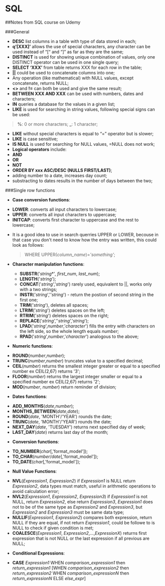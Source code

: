 # SQL

##Notes from SQL course on Udemy

###General

*	**DESC** list columns in a table with type of data stored in each;
*	**q’[XXX]’** allows the use of special characters, any character can be used instead of “[“ and “]” as far as they are the same;
*	**DISTINCT** is used for showing unique combination of values, only one DISTINCT operator can be used in one single query;
*	**SELECT ‘XXX’** from table returns XXX for each row in the table;
*	**||** could be used to concatenate columns into one;
*	Any operation (like mathematical) with NULL values, except concatenate, returns NULL;
*	**<>** and **!=** can both be used and give the same result;
*	**BETWEEN XXX AND XXX** can be used with numbers, dates and characters;
*	**IN** queries a database for the values in a given list;
*	**LIKE** is used for searching in string values, following special signs can be used:
>	**%**: 0 or more characters;
>	**_**: 1 character;
*	**LIKE** without special characters is equal to “=” operator but is slower;
*	**LIKE** is case sensitive;
*	**IS NULL** is used for searching for NULL values, =NULL does not work;
*	**Logical operators** include:
  *	**AND**
  *	**OR**
  *	**NOT**
*	**ORDER BY xxx ASC/DESC (NULLS FIRST/LAST)**;
*	adding number to a date, increases day count;
*	substracting to dates results in the number of days between the two;

###Single row functions
*	**Case conversion functions**:
  -	**LOWER**: converts all input characters to lowercase;
  -	**UPPER**: converts all input characters to uppercase;
  -	**INITCAP**: converts first character to uppercase and the rest to lowercase;
* It is a good idea to use in search querries UPPER or LOWER, becouse in that case you don't need to know how the entry was written, this could look as follows:
  > WHERE UPPER(*column_name*)=*'something'*;
* **Character manipulation functions**:
  - **SUBSTR**('*string**', *first_num*, *last_num*);
  - **LENGTH**('*string*');
  - **CONCAT**('*string*','*string*') rarely used, equivalent to ||, works only with a two strings;
  - **INSTR**('*string*',''*string*') - return the postion of second string in the first one;
  - **TRIM**('*string*'), deletes all spaces;
  - **LTRIM**('*string*') deletes spaces on the left;
  - **RTRIM**('*string*') deletes spaces on the right;
  - **REPLACE**('*string*',''*string*','*string*');
  - **LPAD**('*string*',*number*,'*character*') fills the entry with characters on the left side, so the whole length equals *number*;
  - **RPAD**('*string*',*number*,'*character*') analogous to the above;
  
*	**Numeric functions**:
  - **ROUND**(*number*,*number*);
  - **TRUNC**(*number*,*number*) truncates value to a specified decimal;
  - **CEIL**(*number*) returns the smallest integer greater or equal to a specified number ex CEIL(2,67) returns '3';
  - **FLOOR**(*number*) returns the largest integer smaller or equal to a specified number ex CEIL(2,67) returns '2';
  - **MOD**(*number*, *number*) return reminder of division;

*	**Dates functions**:
  - **ADD_MONTHS**(*date*,*number*);
  - **MONTHS_BETWEEN**(*date*,*date*);
  - **ROUND**(*date*, 'MONTH'/'YEAR') rounds the date;
  - **TRUNC**(*date*, 'MONTH'/'YEAR') rounds the date;
  - **NEXT_DAY**(*date*, 'TUESDAY') returns next specified day of week;
  - **LAST_DAY**(*date*) returns last day of the month;

*	**Conversion functions**:
  - **TO_NUMBER**(*char*[,'format_model']);
  - **TO_CHAR**(*number*/*date*[,'format_model']);
  - **TO_DATE**(*char*[,'format_model']);

*	**Null Value Functions**:
  - **NVL**(*Expression1*, *Expression2*) if *Expression1* is NULL return *Expression2*, data types must match, useful in arithmetic operations to avoid calculation error;
  - **NVL2**(*Expression1*, *Expression2*, *Expression3*) if *Expression1* is not NULL, return *Expression2*, else return *Expression3*, *Expression1* does not to be of the same type as *Expression2* and *Expression3*, but *Expression2* and *Expression3* must be same data type;
  - **NULLIF**(*Expression1*, *Expression2*) compares both expression, return NULL if they are equal, if not return *Expression1*, could be followe to is NULL to check if given condition is met;
  - **COALESCE**(*Expression1*, *Expression2*,...,*ExpressionX*) returns first expression that is not NULL or the last expression if all previous are NULL;

*	**Conditional Expressions**:
  - **CASE** *Expression1* WHEN *comparison_expression1* then *return_expression1*
  [WHEN *comparison_expression2* then *return_expression2*
  WHEN *comparison_expressionN* then *return_expressionN*
  ELSE *else_expr*]

